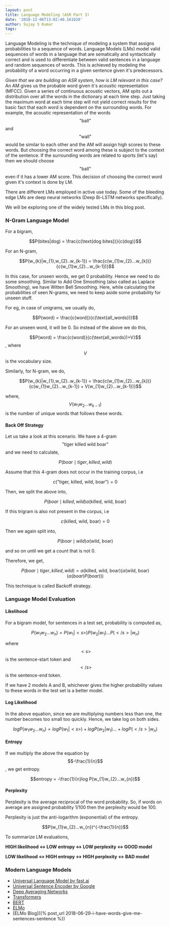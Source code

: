 ```yaml
---
layout: post
title: Language Modeling (ASR Part 3)
date: '2018-12-06T13:02:40.161020'
author: Sujay S Kumar
tags: 
---
```


Language Modeling is the technique of modeling a system that assigns probabilities to a sequence of words. Language Models (LMs) model valid sequences of words in a language that are sematically and syntactically correct and is used to differentiate between valid sentences in a language and random sequences of words. This is achieved by modeling the probability of a word occurring in a given sentence given it's predecessors.

*Given that we are building an ASR system, how is LM relevant in this case?* An AM gives us the probable word given it's acoustic representation (MFCC). Given a series of continuous acoustic vectors, AM spits out a distribution over all the words in the dictionary at each time step. Just taking the maximum word at each time step will not yield correct results for the basic fact that each word is dependent on the surrounding words. For example, the acoustic representation of the words $$\text{"ball"}$$ and $$\text{"wall"}$$ would be similar to each other and the AM will assign high scores to these words. But choosing the correct word among these is subject to the context of the sentence. If the surrounding words are related to sports (let's say) then we should choose $$\text{"ball"}$$ even if it has a lower AM score. This decision of choosing the correct word given it's context is done by LM.

There are different LMs employed in active use today. Some of the bleeding edge LMs are deep neural networks (Deep Bi-LSTM networks specifically).

We will be exploring one of the widely tested LMs in this blog post.

### N-Gram Language Model
    
For a bigram,

$$P(bites|dog) = \frac{c(\text{dog bites})}{c(dog)}$$

For an N-gram,
    
$$P(w_{k}|w_{1},w_{2}..w_{k-1}) = \frac{c(w_{1}w_{2}...w_{k})}{c(w_{1}w_{2}...w_{k-1})}$$

In this case, for unseen words, we get 0 probability. Hence we need to do some smoothing. Similar to Add One Smoothing (also called as Laplace Smoothing), we have Witten Bell Smoothing. Here, while calculating the probabilities of seen N-grams, we need to keep aside some probability for unseen stuff.
    
For eg, in case of unigrams, we usually do,

$$P(word) = \frac{c(word)}{c(\text{all_words})}$$

For an unseen word, it will be 0. So instead of the above we do this,

$$P(word) = \frac{c(word)}{c(\text{all_words})+V}$$, where $$V$$ is the vocabulary size.

Similarly, for N-gram, we do,

$$P(w_{k}|w_{1},w_{2}..w_{k-1}) = \frac{c(w_{1}w_{2}...w_{k})}{c(w_{1}w_{2}...w_{k-1}) + V(w_{1}w_{2}...w_{k-1})}$$

where, $$V(w_{1}w_{2}...w_{k-1})$$ is the number of unique words that follows these words.

#### Back Off Strategy
     
Let us take a look at this scenario. We have a 4-gram $$\text{"tiger killed wild boar"}$$ and we need to calculate,
     
$$P(boar \mid tiger,killed,wild)$$ 
 
Assume that this 4-gram does not occur in the training corpus, i.e 
 
 $$c(\text{"tiger, killed, wild, boar"})=0$$
 
 Then, we split the above into,
 
 $$P(boar \mid killed,wild) \alpha(\text{killed, wild, boar})$$ 
 
 If this trigram is also not present in the corpus, i.e 
 
 $$c(\text{killed, wild, boar})=0$$ 
 
 Then we again split into,

$$P(boar \mid wild) \alpha(\text{wild, boar})$$ 

and so on until we get a count that is not 0.
     
 Therefore, we get,
     
 $$P(boar \mid tiger,killed,wild) = \alpha(\text{killed, wild, boar}) (\alpha(\text{wild, boar}) (\alpha(boar)P(boar)))$$
     
 This technique is called Backoff strategy.
 
### Language Model Evaluation

#### Likelihood
     
 For a bigram model, for sentences in a test set, probability is computed as,
     
 $$P(w_{1}w_{2}...w_{n}) = P(w_{1}|<s>)P(w_{2}|w_{1})...P(</s>|w_{n})$$
 
 where $$<s>$$ is the sentence-start token and $$</s>$$ is the sentence-end token.
 
 If we have 2 models A and B, whichever gives the higher probability values to these words in the test set is a better model.

#### Log Likelihood
     
 In the above equation, since we are multiplying numbers less than one, the number becomes too small too quickly. Hence, we take log on both sides.

$$log P(w_{1}w_{2}...w_{n}) = log P(w_{1}|<s>) + log P(w_{2}|w_{1})...+ log P(</s>|w_{n})$$

#### Entropy
     
If we multiply the above the equation by $$-\frac{1}{n}$$, we get entropy.

$$entropy = -\frac{1}{n}log P(w_{1}w_{2}...w_{n})$$

#### Perplexity

Perplexity is the average reciprocal of the word probability. So, if words on average are assigned probability 1/100 then the perplexity would be 100.
     
Perplexity is just the anti-logarithm (exponential) of the entropy.

$$P(w_{1}w_{2}...w_{n})^{-\frac{1}{n}}$$

To summarize LM evaluations,
    
**HIGH likelihood ↔ LOW entropy ↔ LOW perplexity ↔ GOOD model**

**LOW likelihood ↔ HIGH entropy ↔ HIGH perplexity ↔ BAD model**

### Modern Language Models

- [Universal Language Model by fast.ai](https://arxiv.org/pdf/1801.06146.pdf)
- [Universal Sentence Encoder by Google](https://arxiv.org/abs/1803.11175)
- [Deep Averaging Networks](https://github.com/miyyer/dan)
- [Transformers](https://s3-us-west-2.amazonaws.com/openai-assets/research-covers/language-unsupervised/language_understanding_paper.pdf)
- [BERT](https://arxiv.org/pdf/1810.04805.pdf)
- [ELMo](https://arxiv.org/pdf/1802.05365.pdf)
- [ELMo Blog]({% post_url 2018-06-29-i-have-words-give-me-sentences-sentence %})
